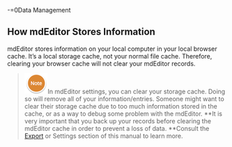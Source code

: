 -=0Data Management

## How mdEditor Stores Information

mdEditor stores information on your local computer in your local browser cache. It’s a local storage cache, not your normal file cache. Therefore, clearing your browser cache will not clear your mdEditor records.

> ![](/assets/NoteSmall.png)In mdEditor settings, you can clear your storage cache. Doing so will remove all of your information/entries. Someone might want to clear their storage cache due to too much information stored in the cache, or as a way to debug some problem with the mdEditor.  **It is very important that you back up your records before clearing the mdEditor cache in order to prevent a loss of data. **Consult the [Export](/export.md) or Settings section of this manual to learn more.



